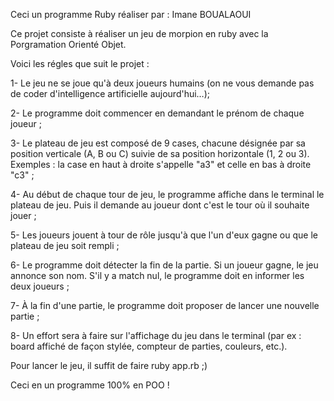 Ceci un programme Ruby réaliser par : Imane BOUALAOUI

Ce projet consiste à réaliser un jeu de morpion en ruby avec la Porgramation Orienté Objet.

Voici les régles que suit le projet :

   1- Le jeu ne se joue qu'à deux joueurs humains (on ne vous demande pas de coder d'intelligence artificielle aujourd'hui…);
   
   2- Le programme doit commencer en demandant le prénom de chaque joueur ;
  
  3- Le plateau de jeu est composé de 9 cases, chacune désignée par sa position verticale (A, B ou C) suivie de sa position horizontale (1, 2 ou 3). Exemples : la case en haut à droite s'appelle "a3" et celle en bas à droite "c3" ;
  
  4- Au début de chaque tour de jeu, le programme affiche dans le terminal le plateau de jeu. Puis il demande au joueur dont c'est le tour où il souhaite jouer ;
   
   5- Les joueurs jouent à tour de rôle jusqu'à que l'un d'eux gagne ou que le plateau de jeu soit rempli ;
  
  6- Le programme doit détecter la fin de la partie. Si un joueur gagne, le jeu annonce son nom. S'il y a match nul, le programme doit en informer les deux joueurs ;
  
  7- À la fin d'une partie, le programme doit proposer de lancer une nouvelle partie ;
  
  8- Un effort sera à faire sur l'affichage du jeu dans le terminal (par ex : board affiché de façon stylée, compteur de parties, couleurs, etc.).

Pour lancer le jeu, il suffit de faire ruby app.rb ;)

Ceci en un programme 100% en POO !
